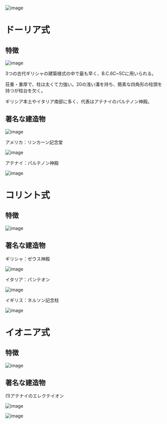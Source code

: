 
![image](https://user-images.githubusercontent.com/82156802/169731725-a10927a9-5ae6-465a-aa0a-6f0c08ba4690.png)

# ドーリア式

## 特徴

![image](https://user-images.githubusercontent.com/82156802/169733418-4731fa1d-d76b-4236-b1ed-c2ffc39d187d.png)

3つの古代ギリシャの建築様式の中で最も早く、B.C.6C~5Cに用いられる。

荘重・重厚で、柱は太くて力強い。20の浅い溝を持ち、簡素な四角形の柱頭を持つが柱台を欠く。

ギリシア本土やイタリア南部に多く、代表はアテナイのパルテノン神殿。
## 著名な建造物

![image](https://user-images.githubusercontent.com/82156802/169733333-c1b3cf83-ffcb-4645-b0c5-4c95e8283932.png)

アメリカ：リンカーン記念堂

![image](https://user-images.githubusercontent.com/82156802/169733396-f2b873a3-505c-4ef7-a00f-b8b1246d57d3.png)

アテナイ：パルテノン神殿

![image](https://user-images.githubusercontent.com/82156802/169740129-24445b20-a556-465b-bdb8-d719c17fbc41.png)


# コリント式

## 特徴

![image](https://user-images.githubusercontent.com/82156802/169731983-30440147-062f-466b-883d-4f523b90f48d.png)

## 著名な建造物
ギリシャ：ゼウス神殿

![image](https://user-images.githubusercontent.com/82156802/169732532-70b805cb-24e6-47a6-9e0b-a498bc2407cd.png)

イタリア：パンテオン

![image](https://user-images.githubusercontent.com/82156802/169732417-3951e145-629a-4665-b64b-b244b10cd19c.png)

イギリス：ネルソン記念柱

![image](https://user-images.githubusercontent.com/82156802/169732339-fd697e14-6019-4d24-bd76-7ed030ec4c89.png)

# イオニア式

## 特徴

![image](https://user-images.githubusercontent.com/82156802/169731780-c861eb53-bb6a-4a83-b65b-dcfb44bcdcd6.png)

## 著名な建造物
(1)アテナイのエレクテイオン


![image](https://user-images.githubusercontent.com/82156802/169731628-e8be0078-e298-44f6-8009-922559d4a782.png)


![image](https://user-images.githubusercontent.com/82156802/169731533-af986a8b-88a0-4b99-a704-f2ddd1ee5ae1.png)
